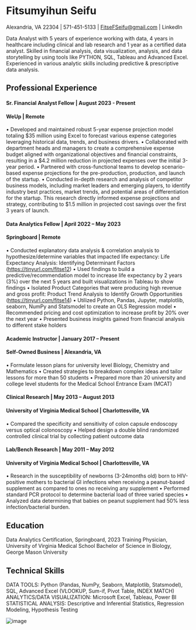 # Fitsumyihun Seifu
 
Alexandria, VA 22304 | 571-451-5133 |  FitseFSeifu@gmail.com | LinkedIn

Data Analyst with 5 years of experience working with data, 4 years in healthcare including clinical and lab research and 1 year as a certified data analyst. Skilled in financial analysis, data visualization, analysis, and data storytelling by using tools like PYTHON, SQL, Tableau and Advanced Excel. Experienced in various analytic skills including predictive & prescriptive data analysis.
## Professional Experience 
#### Sr. Financial Analyst Fellow | August 2023 - Present 
#### WeUp | Remote
•	Developed and maintained robust 5-year expense projection model totaling $35 million using Excel to forecast various expense categories leveraging historical data, trends, and business drivers.
•	Collaborated with department heads and managers to create a comprehensive expense budget aligned with organizational objectives and financial constraints, resulting in a $4.2 million reduction in projected expenses over the initial 3-year period.
•	 Partnered with cross-functional teams to develop scenario-based expense projections for the pre-production, production, and launch of the startup.
•	Conducted in-depth research and analysis of competitor business models, including market leaders and emerging players, to identify industry best practices, market trends, and potential areas of differentiation for the startup. This research directly informed expense projections and strategy, contributing to $1.5 million in projected cost savings over the first 3 years of launch.

#### Data Analytics Fellow | April 2022 – May 2023 
#### Springboard | Remote
•	Conducted explanatory data analysis & correlation analysis to hypothesize/determine variables that impacted life expectancy: Life Expectancy Analysis: Identifying Determinant Factors (https://tinyurl.com/fitse12)
•	Used findings to build a predictive/recommendation model to increase life expectancy by 2 years (3%) over the next 5 years and built visualizations in Tableau to show findings
•	Isolated Product Categories that were producing high revenue and gross profit: Product Trend Analysis to Identify Growth Opportunities (https://tinyurl.com/fitse14)
•	Utilized Python, Pandas, Jupyter, matplotlib, seaborn, NumPy and Statsmodel to create an OLS Regression model
•	Recommended pricing and cost optimization to increase profit by 20% over the next year
•	Presented business insights gained from financial analysis to different stake holders

#### Academic Instructor | January 2017 – Present  
#### Self-Owned Business | Alexandria, VA
•	Formulate lesson plans for university level Biology, Chemistry and Mathematics 
•	Created strategies to breakdown complex ideas and tailor lessons for more than 50 students 
•	Prepared more than 20 university and college level students for the Medical School Entrance Exam (MCAT)

#### Clinical Research | May 2013 – August 2013 
#### University of Virginia Medical School | Charlottesville, VA
•	Compared the specificity and sensitivity of colon capsule endoscopy versus optical colonoscopy
•	Helped design a double blind randomized controlled clinical trial by collecting patient outcome data

#### Lab/Bench Research | May 2011 – May 2012
#### University of Virginia Medical School | Charlottesville, VA
•	Research in the susceptibility of newborns (3-24months old) born to HIV-positive mothers to bacterial GI infections when receiving a peanut-based supplement as compared to ones no receiving any supplement
•	Performed standard PCR protocol to determine bacterial load of three varied species
•	Analyzed data determining that babies on peanut supplement had 50% less infection/bacterial burden.

## Education 
Data Analytics Certification, Springboard, 2023
Training Physician, University of Virginia Medical School
Bachelor of Science in Biology, George Mason University

## Technical Skills 
DATA TOOLS: Python (Pandas, NumPy, Seaborn, Matplotlib, Statsmodel), SQL, Advanced Excel (VLOOKUP, Sum-if, Pivot Table, INDEX MATCH)
ANALYTICS/DATA VISUALIZATION: Microsoft Excel, Tableau, Power BI
STATISTICAL ANALYSIS: Descriptive and Inferential Statistics, Regression Modeling, Hypothesis Testing

![image](https://github.com/Fitsumyihun/Fitsumyihun.github.io/assets/145612924/57f76239-b282-4b41-ab1b-db7cee224a9a)
